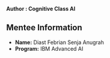 
**Author : Cognitive Class AI**

## Mentee Information

- **Name:** Diast Febrian Senja Anugrah
- **Program:** IBM Advanced AI
